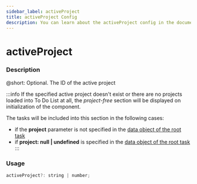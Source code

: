 ```yaml
---
sidebar_label: activeProject
title: activeProject Config
description: You can learn about the activeProject config in the documentation of the DHTMLX JavaScript To Do List library. Browse developer guides and API reference, try out code examples and live demos, and download a free 30-day evaluation version of DHTMLX To Do List.
---
```


# activeProject

### Description

@short: Optional. The ID of the active project

:::info
If the specified active project doesn't exist or there are no projects loaded into To Do List at all, the *project-free* section will be displayed on initialization of the component. 

The tasks will be included into this section in the following cases:
- if the **project** parameter is not specified in the [data object of the root task](../../configs/data_config/)
- if **project: null | undefined** is specified in the [data object of the root task](../../configs/data_config/)
:::


### Usage

~~~js
activeProject?: string | number;
~~~
